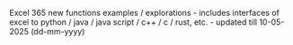 Excel 365 new functions examples / explorations - includes interfaces of excel to python / java / java script / c++ / c / rust, etc. - updated till 10-05-2025 (dd-mm-yyyy) 
